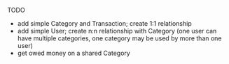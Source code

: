 TODO
- add simple Category and Transaction; create 1:1 relationship
- add simple User; create n:n relationship with Category (one user can have multiple categories, one category may be used by more than one user)
- get owed money on a shared Category
